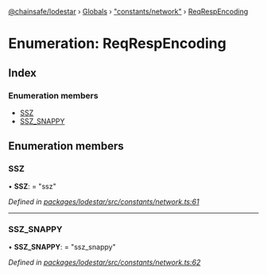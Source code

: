 [@chainsafe/lodestar](../README.md) › [Globals](../globals.md) › ["constants/network"](../modules/_constants_network_.md) › [ReqRespEncoding](_constants_network_.reqrespencoding.md)

# Enumeration: ReqRespEncoding

## Index

### Enumeration members

* [SSZ](_constants_network_.reqrespencoding.md#ssz)
* [SSZ_SNAPPY](_constants_network_.reqrespencoding.md#ssz_snappy)

## Enumeration members

###  SSZ

• **SSZ**: = "ssz"

*Defined in [packages/lodestar/src/constants/network.ts:61](https://github.com/ChainSafe/lodestar/blob/a092bb827/packages/lodestar/src/constants/network.ts#L61)*

___

###  SSZ_SNAPPY

• **SSZ_SNAPPY**: = "ssz_snappy"

*Defined in [packages/lodestar/src/constants/network.ts:62](https://github.com/ChainSafe/lodestar/blob/a092bb827/packages/lodestar/src/constants/network.ts#L62)*
